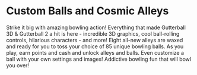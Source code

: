 # Custom Balls and Cosmic Alleys
Strike it big with amazing bowling action! Everything that made Gutterball 3D & Gutterball 2 a hit is here - incredible 3D graphics, cool ball-rolling controls, hilarious characters - and more! Eight all-new alleys are waxed and ready for you to toss your choice of 85 unique bowling balls. As you play, earn points and cash and unlock alleys and balls. Even customize a ball with your own settings and images! Addictive bowling fun that will bowl you over!